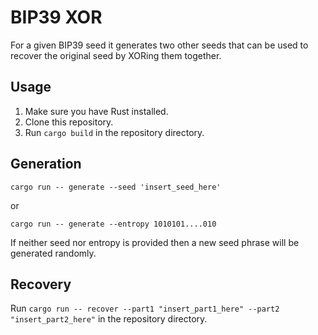 # BIP39 XOR

For a given BIP39 seed it generates two other seeds that can be used to recover the original seed by XORing them together.

## Usage

1. Make sure you have Rust installed.
2. Clone this repository.
3. Run `cargo build` in the repository directory.

## Generation

`cargo run -- generate --seed 'insert_seed_here'`

or

`cargo run -- generate --entropy 1010101....010`

If neither seed nor entropy is provided then a new seed phrase will be generated randomly.

## Recovery

Run `cargo run -- recover --part1 "insert_part1_here" --part2 "insert_part2_here"` in the repository directory.

